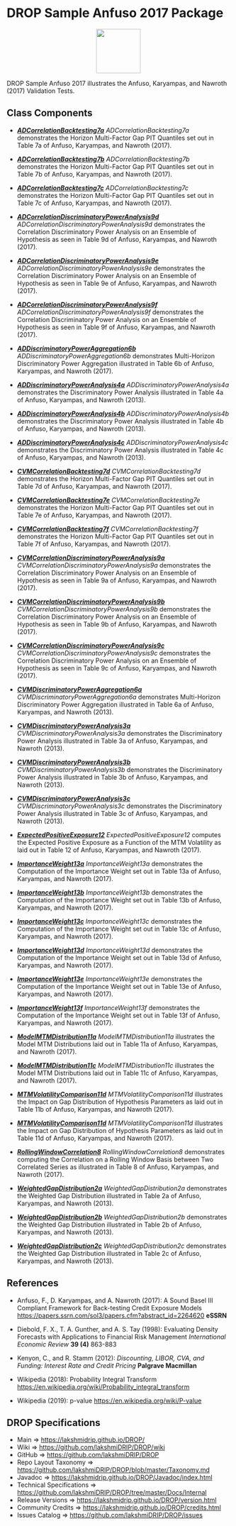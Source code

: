 # DROP Sample Anfuso 2017 Package

<p align="center"><img src="https://github.com/lakshmiDRIP/DROP/blob/master/DRIP_Logo.gif?raw=true" width="100"></p>

DROP Sample Anfuso 2017 illustrates the Anfuso, Karyampas, and Nawroth (2017) Validation Tests.


## Class Components

 * [***ADCorrelationBacktesting7a***](https://github.com/lakshmiDRIP/DROP/tree/master/src/main/java/org/drip/sample/anfuso2017/ADCorrelationBacktesting7a.java)
 <i>ADCorrelationBacktesting7a</i> demonstrates the Horizon Multi-Factor Gap PIT Quantiles set out in Table 7a of Anfuso, Karyampas, and Nawroth (2017).

 * [***ADCorrelationBacktesting7b***](https://github.com/lakshmiDRIP/DROP/tree/master/src/main/java/org/drip/sample/anfuso2017/ADCorrelationBacktesting7b.java)
 <i>ADCorrelationBacktesting7b</i> demonstrates the Horizon Multi-Factor Gap PIT Quantiles set out in Table 7b of Anfuso, Karyampas, and Nawroth (2017).

 * [***ADCorrelationBacktesting7c***](https://github.com/lakshmiDRIP/DROP/tree/master/src/main/java/org/drip/sample/anfuso2017/ADCorrelationBacktesting7c.java)
 <i>ADCorrelationBacktesting7c</i> demonstrates the Horizon Multi-Factor Gap PIT Quantiles set out in Table 7c of Anfuso, Karyampas, and Nawroth (2017).

 * [***ADCorrelationDiscriminatoryPowerAnalysis9d***](https://github.com/lakshmiDRIP/DROP/tree/master/src/main/java/org/drip/sample/anfuso2017/ADCorrelationDiscriminatoryPowerAnalysis9d.java)
 <i>ADCorrelationDiscriminatoryPowerAnalysis9d</i> demonstrates the Correlation Discriminatory Power Analysis on an Ensemble of Hypothesis as seen in Table 9d of Anfuso, Karyampas, and Nawroth (2017).

 * [***ADCorrelationDiscriminatoryPowerAnalysis9e***](https://github.com/lakshmiDRIP/DROP/tree/master/src/main/java/org/drip/sample/anfuso2017/ADCorrelationDiscriminatoryPowerAnalysis9e.java)
 <i>ADCorrelationDiscriminatoryPowerAnalysis9e</i> demonstrates the Correlation Discriminatory Power Analysis on an Ensemble of Hypothesis as seen in Table 9e of Anfuso, Karyampas, and Nawroth (2017).

 * [***ADCorrelationDiscriminatoryPowerAnalysis9f***](https://github.com/lakshmiDRIP/DROP/tree/master/src/main/java/org/drip/sample/anfuso2017/ADCorrelationDiscriminatoryPowerAnalysis9f.java)
 <i>ADCorrelationDiscriminatoryPowerAnalysis9f</i> demonstrates the Correlation Discriminatory Power Analysis on an Ensemble of Hypothesis as seen in Table 9f of Anfuso, Karyampas, and Nawroth (2017).

 * [***ADDiscriminatoryPowerAggregation6b***](https://github.com/lakshmiDRIP/DROP/tree/master/src/main/java/org/drip/sample/anfuso2017/ADDiscriminatoryPowerAggregation6b.java)
 <i>ADDiscriminatoryPowerAggregation6b</i> demonstrates Multi-Horizon Discriminatory Power Aggregation illustrated in Table 6b of Anfuso, Karyampas, and Nawroth (2017).

 * [***ADDiscriminatoryPowerAnalysis4a***](https://github.com/lakshmiDRIP/DROP/tree/master/src/main/java/org/drip/sample/anfuso2017/ADDiscriminatoryPowerAnalysis4a.java)
 <i>ADDiscriminatoryPowerAnalysis4a</i> demonstrates the Discriminatory Power Analysis illustrated in Table 4a of Anfuso, Karyampas, and Nawroth (2013).

 * [***ADDiscriminatoryPowerAnalysis4b***](https://github.com/lakshmiDRIP/DROP/tree/master/src/main/java/org/drip/sample/anfuso2017/ADDiscriminatoryPowerAnalysis4b.java)
 <i>ADDiscriminatoryPowerAnalysis4b</i> demonstrates the Discriminatory Power Analysis illustrated in Table 4b of Anfuso, Karyampas, and Nawroth (2013).

 * [***ADDiscriminatoryPowerAnalysis4c***](https://github.com/lakshmiDRIP/DROP/tree/master/src/main/java/org/drip/sample/anfuso2017/ADDiscriminatoryPowerAnalysis4c.java)
 <i>ADDiscriminatoryPowerAnalysis4c</i> demonstrates the Discriminatory Power Analysis illustrated in Table 4c of Anfuso, Karyampas, and Nawroth (2013).

 * [***CVMCorrelationBacktesting7d***](https://github.com/lakshmiDRIP/DROP/tree/master/src/main/java/org/drip/sample/anfuso2017/CVMCorrelationBacktesting7d.java)
 <i>CVMCorrelationBacktesting7d</i> demonstrates the Horizon Multi-Factor Gap PIT Quantiles set out in Table 7d of Anfuso, Karyampas, and Nawroth (2017).

 * [***CVMCorrelationBacktesting7e***](https://github.com/lakshmiDRIP/DROP/tree/master/src/main/java/org/drip/sample/anfuso2017/CVMCorrelationBacktesting7e.java)
 <i>CVMCorrelationBacktesting7e</i> demonstrates the Horizon Multi-Factor Gap PIT Quantiles set out in Table 7e of Anfuso, Karyampas, and Nawroth (2017).

 * [***CVMCorrelationBacktesting7f***](https://github.com/lakshmiDRIP/DROP/tree/master/src/main/java/org/drip/sample/anfuso2017/CVMCorrelationBacktesting7f.java)
 <i>CVMCorrelationBacktesting7f</i> demonstrates the Horizon Multi-Factor Gap PIT Quantiles set out in Table 7f of Anfuso, Karyampas, and Nawroth (2017).

 * [***CVMCorrelationDiscriminatoryPowerAnalysis9a***](https://github.com/lakshmiDRIP/DROP/tree/master/src/main/java/org/drip/sample/anfuso2017/CVMCorrelationDiscriminatoryPowerAnalysis9a.java)
 <i>CVMCorrelationDiscriminatoryPowerAnalysis9a</i> demonstrates the Correlation Discriminatory Power Analysis on an Ensemble of Hypothesis as seen in Table 9a of Anfuso, Karyampas, and Nawroth (2017).

 * [***CVMCorrelationDiscriminatoryPowerAnalysis9b***](https://github.com/lakshmiDRIP/DROP/tree/master/src/main/java/org/drip/sample/anfuso2017/CVMCorrelationDiscriminatoryPowerAnalysis9b.java)
 <i>CVMCorrelationDiscriminatoryPowerAnalysis9b</i> demonstrates the Correlation Discriminatory Power Analysis on an Ensemble of Hypothesis as seen in Table 9b of Anfuso, Karyampas, and Nawroth (2017).

 * [***CVMCorrelationDiscriminatoryPowerAnalysis9c***](https://github.com/lakshmiDRIP/DROP/tree/master/src/main/java/org/drip/sample/anfuso2017/CVMCorrelationDiscriminatoryPowerAnalysis9c.java)
 <i>CVMCorrelationDiscriminatoryPowerAnalysis9c</i> demonstrates the Correlation Discriminatory Power Analysis on an Ensemble of Hypothesis as seen in Table 9c of Anfuso, Karyampas, and Nawroth (2017).

 * [***CVMDiscriminatoryPowerAggregation6a***](https://github.com/lakshmiDRIP/DROP/tree/master/src/main/java/org/drip/sample/anfuso2017/CVMDiscriminatoryPowerAggregation6a.java)
 <i>CVMDiscriminatoryPowerAggregation6a</i> demonstrates Multi-Horizon Discriminatory Power Aggregation illustrated in Table 6a of Anfuso, Karyampas, and Nawroth (2013).

 * [***CVMDiscriminatoryPowerAnalysis3a***](https://github.com/lakshmiDRIP/DROP/tree/master/src/main/java/org/drip/sample/anfuso2017/CVMDiscriminatoryPowerAnalysis3a.java)
 <i>CVMDiscriminatoryPowerAnalysis3a</i> demonstrates the Discriminatory Power Analysis illustrated in Table 3a of Anfuso, Karyampas, and Nawroth (2013).

 * [***CVMDiscriminatoryPowerAnalysis3b***](https://github.com/lakshmiDRIP/DROP/tree/master/src/main/java/org/drip/sample/anfuso2017/CVMDiscriminatoryPowerAnalysis3b.java)
 <i>CVMDiscriminatoryPowerAnalysis3b</i> demonstrates the Discriminatory Power Analysis illustrated in Table 3b of Anfuso, Karyampas, and Nawroth (2013).

 * [***CVMDiscriminatoryPowerAnalysis3c***](https://github.com/lakshmiDRIP/DROP/tree/master/src/main/java/org/drip/sample/anfuso2017/CVMDiscriminatoryPowerAnalysis3c.java)
 <i>CVMDiscriminatoryPowerAnalysis3c</i> demonstrates the Discriminatory Power Analysis illustrated in Table 3c of Anfuso, Karyampas, and Nawroth (2013).

 * [***ExpectedPositiveExposure12***](https://github.com/lakshmiDRIP/DROP/tree/master/src/main/java/org/drip/sample/anfuso2017/ExpectedPositiveExposure12.java)
 <i>ExpectedPositiveExposure12</i> computes the Expected Positive Exposure as a Function of the MTM Volatility as laid out in Table 12 of Anfuso, Karyampas, and Nawroth (2017).

 * [***ImportanceWeight13a***](https://github.com/lakshmiDRIP/DROP/tree/master/src/main/java/org/drip/sample/anfuso2017/ImportanceWeight13a.java)
 <i>ImportanceWeight13a</i> demonstrates the Computation of the Importance Weight set out in Table 13a of Anfuso, Karyampas, and Nawroth (2017).

 * [***ImportanceWeight13b***](https://github.com/lakshmiDRIP/DROP/tree/master/src/main/java/org/drip/sample/anfuso2017/ImportanceWeight13b.java)
 <i>ImportanceWeight13b</i> demonstrates the Computation of the Importance Weight set out in Table 13b of Anfuso, Karyampas, and Nawroth (2017).

 * [***ImportanceWeight13c***](https://github.com/lakshmiDRIP/DROP/tree/master/src/main/java/org/drip/sample/anfuso2017/ImportanceWeight13c.java)
 <i>ImportanceWeight13c</i> demonstrates the Computation of the Importance Weight set out in Table 13c of Anfuso, Karyampas, and Nawroth (2017).

 * [***ImportanceWeight13d***](https://github.com/lakshmiDRIP/DROP/tree/master/src/main/java/org/drip/sample/anfuso2017/ImportanceWeight13d.java)
 <i>ImportanceWeight13d</i> demonstrates the Computation of the Importance Weight set out in Table 13d of Anfuso, Karyampas, and Nawroth (2017).

 * [***ImportanceWeight13e***](https://github.com/lakshmiDRIP/DROP/tree/master/src/main/java/org/drip/sample/anfuso2017/ImportanceWeight13e.java)
 <i>ImportanceWeight13e</i> demonstrates the Computation of the Importance Weight set out in Table 13e of Anfuso, Karyampas, and Nawroth (2017).

 * [***ImportanceWeight13f***](https://github.com/lakshmiDRIP/DROP/tree/master/src/main/java/org/drip/sample/anfuso2017/ImportanceWeight13f.java)
 <i>ImportanceWeight13f</i> demonstrates the Computation of the Importance Weight set out in Table 13f of Anfuso, Karyampas, and Nawroth (2017).

 * [***ModelMTMDistribution11a***](https://github.com/lakshmiDRIP/DROP/tree/master/src/main/java/org/drip/sample/anfuso2017/ModelMTMDistribution11a.java)
 <i>ModelMTMDistribution11a</i> illustrates the Model MTM Distributions laid out in Table 11a of Anfuso, Karyampas, and Nawroth (2017).

 * [***ModelMTMDistribution11c***](https://github.com/lakshmiDRIP/DROP/tree/master/src/main/java/org/drip/sample/anfuso2017/ModelMTMDistribution11c.java)
 <i>ModelMTMDistribution11c</i> illustrates the Model MTM Distributions laid out in Table 11c of Anfuso, Karyampas, and Nawroth (2017).

 * [***MTMVolatilityComparison11d***](https://github.com/lakshmiDRIP/DROP/tree/master/src/main/java/org/drip/sample/anfuso2017/MTMVolatilityComparison11b.java)
 <i>MTMVolatilityComparison11d</i> illustrates the Impact on Gap Distribution of Hypothesis Parameters as laid out in Table 11b of Anfuso, Karyampas, and Nawroth (2017).

 * [***MTMVolatilityComparison11d***](https://github.com/lakshmiDRIP/DROP/tree/master/src/main/java/org/drip/sample/anfuso2017/MTMVolatilityComparison11d.java)
 <i>MTMVolatilityComparison11d</i> illustrates the Impact on Gap Distribution of Hypothesis Parameters as laid out in Table 11d of Anfuso, Karyampas, and Nawroth (2017).

 * [***RollingWindowCorrelation8***](https://github.com/lakshmiDRIP/DROP/tree/master/src/main/java/org/drip/sample/anfuso2017/RollingWindowCorrelation8.java)
 <i>RollingWindowCorrelation8</i> demonstrates computing the Correlation on a Rolling Window Basis between Two Correlated Series as illustrated in Table 8 of Anfuso, Karyampas, and Nawroth (2017).

 * [***WeightedGapDistribution2a***](https://github.com/lakshmiDRIP/DROP/tree/master/src/main/java/org/drip/sample/anfuso2017/WeightedGapDistribution2a.java)
 <i>WeightedGapDistribution2a</i> demonstrates the Weighted Gap Distribution illustrated in Table 2a of Anfuso, Karyampas, and Nawroth (2013).

 * [***WeightedGapDistribution2b***](https://github.com/lakshmiDRIP/DROP/tree/master/src/main/java/org/drip/sample/anfuso2017/WeightedGapDistribution2b.java)
 <i>WeightedGapDistribution2b</i> demonstrates the Weighted Gap Distribution illustrated in Table 2b of Anfuso, Karyampas, and Nawroth (2013).

 * [***WeightedGapDistribution2c***](https://github.com/lakshmiDRIP/DROP/tree/master/src/main/java/org/drip/sample/anfuso2017/WeightedGapDistribution2c.java)
 <i>WeightedGapDistribution2c</i> demonstrates the Weighted Gap Distribution illustrated in Table 2c of Anfuso, Karyampas, and Nawroth (2013).


## References

 * Anfuso, F., D. Karyampas, and A. Nawroth (2017): A Sound Basel III Compliant Framework for Back-testing Credit Exposure Models https://papers.ssrn.com/sol3/papers.cfm?abstract_id=2264620 <b>eSSRN</b>

 * Diebold, F. X., T. A. Gunther, and A. S. Tay (1998): Evaluating Density Forecasts with Applications to Financial Risk Management <i>International Economic Review</i> <b>39 (4)</b> 863-883

 * Kenyon, C., and R. Stamm (2012): <i>Discounting, LIBOR, CVA, and Funding: Interest Rate and Credit Pricing</i> <b>Palgrave Macmillan</b>

 * Wikipedia (2018): Probability Integral Transform https://en.wikipedia.org/wiki/Probability_integral_transform

 * Wikipedia (2019): p-value https://en.wikipedia.org/wiki/P-value


## DROP Specifications

 * Main                     => https://lakshmidrip.github.io/DROP/
 * Wiki                     => https://github.com/lakshmiDRIP/DROP/wiki
 * GitHub                   => https://github.com/lakshmiDRIP/DROP
 * Repo Layout Taxonomy     => https://github.com/lakshmiDRIP/DROP/blob/master/Taxonomy.md
 * Javadoc                  => https://lakshmidrip.github.io/DROP/Javadoc/index.html
 * Technical Specifications => https://github.com/lakshmiDRIP/DROP/tree/master/Docs/Internal
 * Release Versions         => https://lakshmidrip.github.io/DROP/version.html
 * Community Credits        => https://lakshmidrip.github.io/DROP/credits.html
 * Issues Catalog           => https://github.com/lakshmiDRIP/DROP/issues
